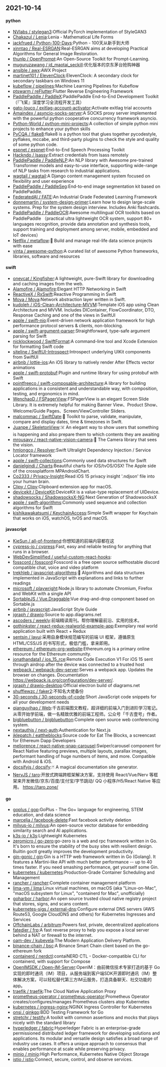 ## 2021-10-14

#### python
* [NVlabs / stylegan3](https://github.com/NVlabs/stylegan3):Official PyTorch implementation of StyleGAN3
* [Chakazul / Lenia](https://github.com/Chakazul/Lenia):Lenia - Mathematical Life Forms
* [jackfrued / Python-100-Days](https://github.com/jackfrued/Python-100-Days):Python - 100天从新手到大师
* [xinntao / Real-ESRGAN](https://github.com/xinntao/Real-ESRGAN):Real-ESRGAN aims at developing Practical Algorithms for General Image Restoration.
* [thunlp / OpenPrompt](https://github.com/thunlp/OpenPrompt):An Open-Source Toolkit for Prompt-Learning.
* [muguruzawang / jd_maotai_seckill](https://github.com/muguruzawang/jd_maotai_seckill):优化版本的京东茅台抢购神器
* [ansible / awx](https://github.com/ansible/awx):AWX Project
* [martinet101 / ElevenClock](https://github.com/martinet101/ElevenClock):ElevenClock: A secondary clock for secondary taskbars on Windows 11
* [kubeflow / pipelines](https://github.com/kubeflow/pipelines):Machine Learning Pipelines for Kubeflow
* [ptswarm / reFlutter](https://github.com/ptswarm/reFlutter):Flutter Reverse Engineering Framework
* [PaddlePaddle / PaddleX](https://github.com/PaddlePaddle/PaddleX):PaddlePaddle End-to-End Development Toolkit（『飞桨』深度学习全流程开发工具）
* [gato-louco / exitlag-account-activator](https://github.com/gato-louco/exitlag-account-activator):Activate exitlag trial accounts
* [Amaindex / asyncio-socks-server](https://github.com/Amaindex/asyncio-socks-server):A SOCKS proxy server implemented with the powerful python cooperative concurrency framework asyncio.
* [Python-World / python-mini-projects](https://github.com/Python-World/python-mini-projects):A collection of simple python mini projects to enhance your python skills
* [PyCQA / flake8](https://github.com/PyCQA/flake8):flake8 is a python tool that glues together pycodestyle, pyflakes, mccabe, and third-party plugins to check the style and quality of some python code.
* [espnet / espnet](https://github.com/espnet/espnet):End-to-End Speech Processing Toolkit
* [Hackndo / lsassy](https://github.com/Hackndo/lsassy):Extract credentials from lsass remotely
* [PaddlePaddle / PaddleNLP](https://github.com/PaddlePaddle/PaddleNLP):An NLP library with Awesome pre-trained Transformer models and easy-to-use interface, supporting wide-range of NLP tasks from research to industrial applications.
* [wagtail / wagtail](https://github.com/wagtail/wagtail):A Django content management system focused on flexibility and user experience
* [PaddlePaddle / PaddleSeg](https://github.com/PaddlePaddle/PaddleSeg):End-to-end image segmentation kit based on PaddlePaddle.
* [FederatedAI / FATE](https://github.com/FederatedAI/FATE):An Industrial Grade Federated Learning Framework
* [donnemartin / system-design-primer](https://github.com/donnemartin/system-design-primer):Learn how to design large-scale systems. Prep for the system design interview. Includes Anki flashcards.
* [PaddlePaddle / PaddleOCR](https://github.com/PaddlePaddle/PaddleOCR):Awesome multilingual OCR toolkits based on PaddlePaddle （practical ultra lightweight OCR system, support 80+ languages recognition, provide data annotation and synthesis tools, support training and deployment among server, mobile, embedded and IoT devices）
* [Netflix / metaflow](https://github.com/Netflix/metaflow):🚀
Build and manage real-life data science projects with ease
* [vinta / awesome-python](https://github.com/vinta/awesome-python):A curated list of awesome Python frameworks, libraries, software and resources

#### swift
* [onevcat / Kingfisher](https://github.com/onevcat/Kingfisher):A lightweight, pure-Swift library for downloading and caching images from the web.
* [Alamofire / Alamofire](https://github.com/Alamofire/Alamofire):Elegant HTTP Networking in Swift
* [ReactiveX / RxSwift](https://github.com/ReactiveX/RxSwift):Reactive Programming in Swift
* [Moya / Moya](https://github.com/Moya/Moya):Network abstraction layer written in Swift.
* [kudoleh / iOS-Clean-Architecture-MVVM](https://github.com/kudoleh/iOS-Clean-Architecture-MVVM):Template iOS app using Clean Architecture and MVVM. Includes DIContainer, FlowCoordinator, DTO, Response Caching and one of the views in SwiftUI
* [apple / swift-nio](https://github.com/apple/swift-nio):Event-driven network application framework for high performance protocol servers & clients, non-blocking.
* [apple / swift-argument-parser](https://github.com/apple/swift-argument-parser):Straightforward, type-safe argument parsing for Swift
* [nicklockwood / SwiftFormat](https://github.com/nicklockwood/SwiftFormat):A command-line tool and Xcode Extension for formatting Swift code
* [siteline / SwiftUI-Introspect](https://github.com/siteline/SwiftUI-Introspect):Introspect underlying UIKit components from SwiftUI
* [airbnb / lottie-ios](https://github.com/airbnb/lottie-ios):An iOS library to natively render After Effects vector animations
* [apple / swift-protobuf](https://github.com/apple/swift-protobuf):Plugin and runtime library for using protobuf with Swift
* [pointfreeco / swift-composable-architecture](https://github.com/pointfreeco/swift-composable-architecture):A library for building applications in a consistent and understandable way, with composition, testing, and ergonomics in mind.
* [WenchaoD / FSPagerView](https://github.com/WenchaoD/FSPagerView):FSPagerView is an elegant Screen Slide Library. It is extremely helpful for making Banner View、Product Show、Welcome/Guide Pages、Screen/ViewController Sliders.
* [malcommac / SwiftDate](https://github.com/malcommac/SwiftDate):🐔
Toolkit to parse, validate, manipulate, compare and display dates, time & timezones in Swift.
* [Juanpe / SkeletonView](https://github.com/Juanpe/SkeletonView):☠️
An elegant way to show users that something is happening and also prepare them to which contents they are awaiting
* [mrousavy / react-native-vision-camera](https://github.com/mrousavy/react-native-vision-camera):📸
The Camera library that sees the vision.
* [hmlongco / Resolver](https://github.com/hmlongco/Resolver):Swift Ultralight Dependency Injection / Service Locator framework
* [apple / swift-collections](https://github.com/apple/swift-collections):Commonly used data structures for Swift
* [danielgindi / Charts](https://github.com/danielgindi/Charts):Beautiful charts for iOS/tvOS/OSX! The Apple side of the crossplatform MPAndroidChart.
* [Co2333 / Privacy-Insight](https://github.com/Co2333/Privacy-Insight):Read iOS 15 privacy insight '.ndjson' file into your human brain.
* [Clipy / Clipy](https://github.com/Clipy/Clipy):Clipboard extension app for macOS.
* [devicekit / DeviceKit](https://github.com/devicekit/DeviceKit):DeviceKit is a value-type replacement of UIDevice.
* [shadowsocks / ShadowsocksX-NG](https://github.com/shadowsocks/ShadowsocksX-NG):Next Generation of ShadowsocksX
* [apple / swift-algorithms](https://github.com/apple/swift-algorithms):Commonly used sequence and collection algorithms for Swift
* [kishikawakatsumi / KeychainAccess](https://github.com/kishikawakatsumi/KeychainAccess):Simple Swift wrapper for Keychain that works on iOS, watchOS, tvOS and macOS.

#### javascript
* [KieSun / all-of-frontend](https://github.com/KieSun/all-of-frontend):你想知道的前端内容都在这
* [cypress-io / cypress](https://github.com/cypress-io/cypress):Fast, easy and reliable testing for anything that runs in a browser.
* [WebDevSimplified / useful-custom-react-hooks](https://github.com/WebDevSimplified/useful-custom-react-hooks):
* [fosscord / fosscord](https://github.com/fosscord/fosscord):Fosscord is a free open source selfhostable discord compatible chat, voice and video platform
* [trekhleb / javascript-algorithms](https://github.com/trekhleb/javascript-algorithms):📝
Algorithms and data structures implemented in JavaScript with explanations and links to further readings
* [microsoft / playwright](https://github.com/microsoft/playwright):Node.js library to automate Chromium, Firefox and WebKit with a single API
* [SortableJS / Vue.Draggable](https://github.com/SortableJS/Vue.Draggable):Vue drag-and-drop component based on Sortable.js
* [airbnb / javascript](https://github.com/airbnb/javascript):JavaScript Style Guide
* [jgraph / drawio](https://github.com/jgraph/drawio):Source to app.diagrams.net
* [ascoders / weekly](https://github.com/ascoders/weekly):前端精读周刊。帮你理解最前沿、实用的技术。
* [gothinkster / react-redux-realworld-example-app](https://github.com/gothinkster/react-redux-realworld-example-app):Exemplary real world application built with React + Redux
* [sentsin / layui](https://github.com/sentsin/layui):采用自身模块规范编写的前端 UI 框架，遵循原生 HTML/CSS/JS 的书写形式，极低门槛，拿来即用。
* [ethereum / ethereum-org-website](https://github.com/ethereum/ethereum-org-website):Ethereum.org is a primary online resource for the Ethereum community.
* [jonathandata1 / ios_15_rce](https://github.com/jonathandata1/ios_15_rce):Remote Code Execution V1 For iOS 15 sent through airdrop after the device was connected to a trusted host
* [webpack / webpack-dev-server](https://github.com/webpack/webpack-dev-server):Serves a webpack app. Updates the browser on changes. Documentation https://webpack.js.org/configuration/dev-server/.
* [jgraph / drawio-desktop](https://github.com/jgraph/drawio-desktop):Official electron build of diagrams.net
* [shufflewzc / faker2](https://github.com/shufflewzc/faker2):不知名大佬备份
* [30-seconds / 30-seconds-of-code](https://github.com/30-seconds/30-seconds-of-code):Short JavaScript code snippets for all your development needs
* [qianguyihao / Web](https://github.com/qianguyihao/Web):千古前端图文教程，超详细的前端入门到进阶学习笔记。从零开始学前端，做一名精致优雅的前端工程师。公众号「千古壹号」作者。
* [bigbluebutton / bigbluebutton](https://github.com/bigbluebutton/bigbluebutton):Complete open source web conferencing system.
* [nextauthjs / next-auth](https://github.com/nextauthjs/next-auth):Authentication for Next.js
* [jklepatch / eattheblocks](https://github.com/jklepatch/eattheblocks):Source code for Eat The Blocks, a screencast for Ethereum Dapp Developers
* [meliorence / react-native-snap-carousel](https://github.com/meliorence/react-native-snap-carousel):Swiper/carousel component for React Native featuring previews, multiple layouts, parallax images, performant handling of huge numbers of items, and more. Compatible with Android & iOS.
* [docsifyjs / docsify](https://github.com/docsifyjs/docsify):🃏
A magical documentation site generator.
* [NervJS / taro](https://github.com/NervJS/taro):开放式跨端跨框架解决方案，支持使用 React/Vue/Nerv 等框架来开发微信/京东/百度/支付宝/字节跳动/ QQ 小程序/H5/React Native 等应用。 https://taro.zone/

#### go
* [goplus / gop](https://github.com/goplus/gop):GoPlus - The Go+ language for engineering, STEM education, and data science
* [marcelja / facebook-delete](https://github.com/marcelja/facebook-delete):Fast facebook activity deletion
* [milvus-io / milvus](https://github.com/milvus-io/milvus):An open-source vector database for embedding similarity search and AI applications.
* [k3s-io / k3s](https://github.com/k3s-io/k3s):Lightweight Kubernetes
* [zeromicro / go-zero](https://github.com/zeromicro/go-zero):go-zero is a web and rpc framework written in Go. It's born to ensure the stability of the busy sites with resilient design. Builtin goctl greatly improves the development productivity.
* [gin-gonic / gin](https://github.com/gin-gonic/gin):Gin is a HTTP web framework written in Go (Golang). It features a Martini-like API with much better performance -- up to 40 times faster. If you need smashing performance, get yourself some Gin.
* [kubernetes / kubernetes](https://github.com/kubernetes/kubernetes):Production-Grade Container Scheduling and Management
* [rancher / rancher](https://github.com/rancher/rancher):Complete container management platform
* [lima-vm / lima](https://github.com/lima-vm/lima):Linux virtual machines, on macOS (aka "Linux-on-Mac", "macOS subsystem for Linux", "containerd for Mac", unofficially)
* [goharbor / harbor](https://github.com/goharbor/harbor):An open source trusted cloud native registry project that stores, signs, and scans content.
* [kubernetes-sigs / external-dns](https://github.com/kubernetes-sigs/external-dns):Configure external DNS servers (AWS Route53, Google CloudDNS and others) for Kubernetes Ingresses and Services
* [OffchainLabs / arbitrum](https://github.com/OffchainLabs/arbitrum):Powers fast, private, decentralized applications
* [fatedier / frp](https://github.com/fatedier/frp):A fast reverse proxy to help you expose a local server behind a NAT or firewall to the internet.
* [oam-dev / kubevela](https://github.com/oam-dev/kubevela):The Modern Application Delivery Platform.
* [binance-chain / bsc](https://github.com/binance-chain/bsc):A Binance Smart Chain client based on the go-ethereum fork
* [containerd / nerdctl](https://github.com/containerd/nerdctl):contaiNERD CTL - Docker-compatible CLI for containerd, with support for Compose
* [OpenIMSDK / Open-IM-Server](https://github.com/OpenIMSDK/Open-IM-Server):OpenIM：由前微信技术专家打造的基于 Go 实现的即时通讯（IM）项目，从服务端到客户端SDK开源即时通讯（IM）整体解决方案，可以轻松替代第三方IM云服务，打造具备聊天、社交功能的app。
* [traefik / traefik](https://github.com/traefik/traefik):The Cloud Native Application Proxy
* [prometheus-operator / prometheus-operator](https://github.com/prometheus-operator/prometheus-operator):Prometheus Operator creates/configures/manages Prometheus clusters atop Kubernetes
* [kubernetes / ingress-nginx](https://github.com/kubernetes/ingress-nginx):NGINX Ingress Controller for Kubernetes
* [onsi / ginkgo](https://github.com/onsi/ginkgo):BDD Testing Framework for Go
* [stretchr / testify](https://github.com/stretchr/testify):A toolkit with common assertions and mocks that plays nicely with the standard library
* [hyperledger / fabric](https://github.com/hyperledger/fabric):Hyperledger Fabric is an enterprise-grade permissioned distributed ledger framework for developing solutions and applications. Its modular and versatile design satisfies a broad range of industry use cases. It offers a unique approach to consensus that enables performance at scale while preserving privacy.
* [minio / minio](https://github.com/minio/minio):High Performance, Kubernetes Native Object Storage
* [istio / istio](https://github.com/istio/istio):Connect, secure, control, and observe services.
